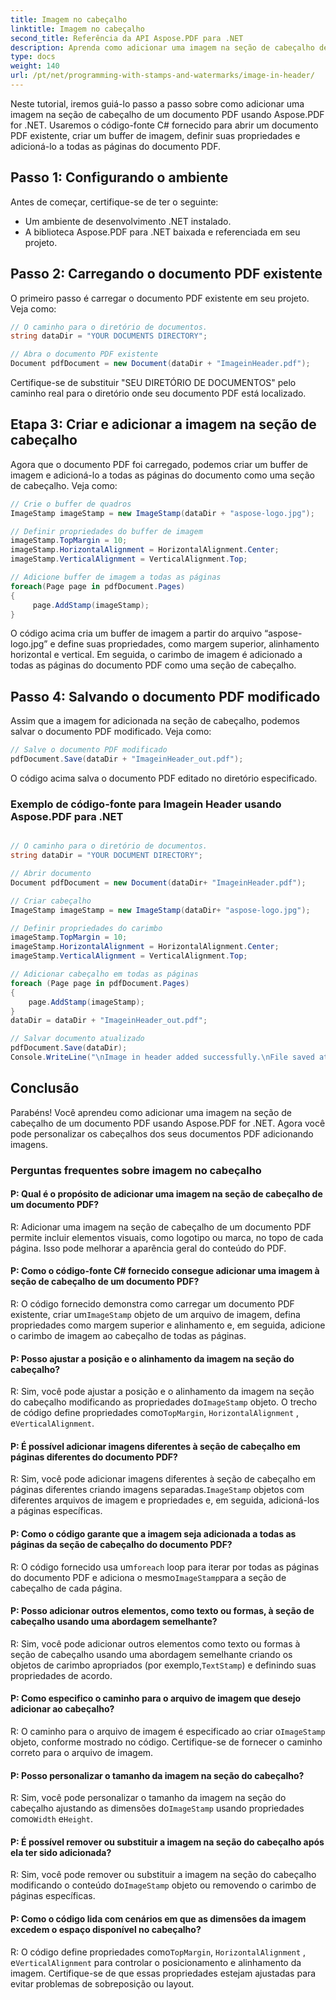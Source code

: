 ```yaml
---
title: Imagem no cabeçalho
linktitle: Imagem no cabeçalho
second_title: Referência da API Aspose.PDF para .NET
description: Aprenda como adicionar uma imagem na seção de cabeçalho de um documento PDF com Aspose.PDF for .NET.
type: docs
weight: 140
url: /pt/net/programming-with-stamps-and-watermarks/image-in-header/
---
```

Neste tutorial, iremos guiá-lo passo a passo sobre como adicionar uma imagem na seção de cabeçalho de um documento PDF usando Aspose.PDF for .NET. Usaremos o código-fonte C# fornecido para abrir um documento PDF existente, criar um buffer de imagem, definir suas propriedades e adicioná-lo a todas as páginas do documento PDF.

## Passo 1: Configurando o ambiente

Antes de começar, certifique-se de ter o seguinte:

- Um ambiente de desenvolvimento .NET instalado.
- A biblioteca Aspose.PDF para .NET baixada e referenciada em seu projeto.

## Passo 2: Carregando o documento PDF existente

O primeiro passo é carregar o documento PDF existente em seu projeto. Veja como:

```csharp
// O caminho para o diretório de documentos.
string dataDir = "YOUR DOCUMENTS DIRECTORY";

// Abra o documento PDF existente
Document pdfDocument = new Document(dataDir + "ImageinHeader.pdf");
```

Certifique-se de substituir "SEU DIRETÓRIO DE DOCUMENTOS" pelo caminho real para o diretório onde seu documento PDF está localizado.

## Etapa 3: Criar e adicionar a imagem na seção de cabeçalho

Agora que o documento PDF foi carregado, podemos criar um buffer de imagem e adicioná-lo a todas as páginas do documento como uma seção de cabeçalho. Veja como:

```csharp
// Crie o buffer de quadros
ImageStamp imageStamp = new ImageStamp(dataDir + "aspose-logo.jpg");

// Definir propriedades do buffer de imagem
imageStamp.TopMargin = 10;
imageStamp.HorizontalAlignment = HorizontalAlignment.Center;
imageStamp.VerticalAlignment = VerticalAlignment.Top;

// Adicione buffer de imagem a todas as páginas
foreach(Page page in pdfDocument.Pages)
{
     page.AddStamp(imageStamp);
}
```

O código acima cria um buffer de imagem a partir do arquivo “aspose-logo.jpg” e define suas propriedades, como margem superior, alinhamento horizontal e vertical. Em seguida, o carimbo de imagem é adicionado a todas as páginas do documento PDF como uma seção de cabeçalho.

## Passo 4: Salvando o documento PDF modificado

Assim que a imagem for adicionada na seção de cabeçalho, podemos salvar o documento PDF modificado. Veja como:

```csharp
// Salve o documento PDF modificado
pdfDocument.Save(dataDir + "ImageinHeader_out.pdf");
```

O código acima salva o documento PDF editado no diretório especificado.

### Exemplo de código-fonte para Imagein Header usando Aspose.PDF para .NET 

```csharp

// O caminho para o diretório de documentos.
string dataDir = "YOUR DOCUMENT DIRECTORY";

// Abrir documento
Document pdfDocument = new Document(dataDir+ "ImageinHeader.pdf");

// Criar cabeçalho
ImageStamp imageStamp = new ImageStamp(dataDir+ "aspose-logo.jpg");

// Definir propriedades do carimbo
imageStamp.TopMargin = 10;
imageStamp.HorizontalAlignment = HorizontalAlignment.Center;
imageStamp.VerticalAlignment = VerticalAlignment.Top;

// Adicionar cabeçalho em todas as páginas
foreach (Page page in pdfDocument.Pages)
{
	page.AddStamp(imageStamp);
}
dataDir = dataDir + "ImageinHeader_out.pdf";

// Salvar documento atualizado
pdfDocument.Save(dataDir);
Console.WriteLine("\nImage in header added successfully.\nFile saved at " + dataDir);                        

```

## Conclusão

Parabéns! Você aprendeu como adicionar uma imagem na seção de cabeçalho de um documento PDF usando Aspose.PDF for .NET. Agora você pode personalizar os cabeçalhos dos seus documentos PDF adicionando imagens.

### Perguntas frequentes sobre imagem no cabeçalho

#### P: Qual é o propósito de adicionar uma imagem na seção de cabeçalho de um documento PDF?

R: Adicionar uma imagem na seção de cabeçalho de um documento PDF permite incluir elementos visuais, como logotipo ou marca, no topo de cada página. Isso pode melhorar a aparência geral do conteúdo do PDF.

#### P: Como o código-fonte C# fornecido consegue adicionar uma imagem à seção de cabeçalho de um documento PDF?

 R: O código fornecido demonstra como carregar um documento PDF existente, criar um`ImageStamp` objeto de um arquivo de imagem, defina propriedades como margem superior e alinhamento e, em seguida, adicione o carimbo de imagem ao cabeçalho de todas as páginas.

#### P: Posso ajustar a posição e o alinhamento da imagem na seção do cabeçalho?

 R: Sim, você pode ajustar a posição e o alinhamento da imagem na seção do cabeçalho modificando as propriedades do`ImageStamp` objeto. O trecho de código define propriedades como`TopMargin`, `HorizontalAlignment` , e`VerticalAlignment`.

#### P: É possível adicionar imagens diferentes à seção de cabeçalho em páginas diferentes do documento PDF?

 R: Sim, você pode adicionar imagens diferentes à seção de cabeçalho em páginas diferentes criando imagens separadas.`ImageStamp` objetos com diferentes arquivos de imagem e propriedades e, em seguida, adicioná-los a páginas específicas.

#### P: Como o código garante que a imagem seja adicionada a todas as páginas da seção de cabeçalho do documento PDF?

R: O código fornecido usa um`foreach` loop para iterar por todas as páginas do documento PDF e adiciona o mesmo`ImageStamp`para a seção de cabeçalho de cada página.

#### P: Posso adicionar outros elementos, como texto ou formas, à seção de cabeçalho usando uma abordagem semelhante?

 R: Sim, você pode adicionar outros elementos como texto ou formas à seção de cabeçalho usando uma abordagem semelhante criando os objetos de carimbo apropriados (por exemplo,`TextStamp`) e definindo suas propriedades de acordo.

#### P: Como especifico o caminho para o arquivo de imagem que desejo adicionar ao cabeçalho?

 R: O caminho para o arquivo de imagem é especificado ao criar o`ImageStamp` objeto, conforme mostrado no código. Certifique-se de fornecer o caminho correto para o arquivo de imagem.

#### P: Posso personalizar o tamanho da imagem na seção do cabeçalho?

 R: Sim, você pode personalizar o tamanho da imagem na seção do cabeçalho ajustando as dimensões do`ImageStamp` usando propriedades como`Width` e`Height`.

#### P: É possível remover ou substituir a imagem na seção do cabeçalho após ela ter sido adicionada?

 R: Sim, você pode remover ou substituir a imagem na seção do cabeçalho modificando o conteúdo do`ImageStamp` objeto ou removendo o carimbo de páginas específicas.

#### P: Como o código lida com cenários em que as dimensões da imagem excedem o espaço disponível no cabeçalho?

 R: O código define propriedades como`TopMargin`, `HorizontalAlignment` , e`VerticalAlignment` para controlar o posicionamento e alinhamento da imagem. Certifique-se de que essas propriedades estejam ajustadas para evitar problemas de sobreposição ou layout.
